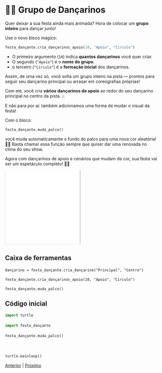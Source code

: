 # 👯‍♂️ Grupo de Dançarinos


Quer deixar a sua festa ainda mais animada? Hora de colocar um **grupo 
inteiro** para dançar junto!

Use o novo bloco mágico:

```python
festa_dançante.cria_dançarinos_apoio(10, "Apoio", "Circulo")
```

- O primeiro argumento (`10`) indica **quantos dançarinos** você quer criar.
- O segundo (`"Apoio"`) é o **nome do grupo**.
- o terceiro (`"Circulo"`) é a **formação inicial** dos dançarinos.

Assim, de uma vez só, você solta um grupo inteiro na pista — prontos para
seguir seu dançarino principal ou arrasar em coreografias próprias!

Com ele, você cria **vários dançarinos de apoio** ao redor do seu dançarino
principal no centro da pista. 🎶

E não para por aí: também adicionamos uma forma de mudar o visual da festa!

Com o bloco:

```python
festa_dançante.muda_palco()
```

você muda automaticamente o fundo do palco para uma nova cor aleatória! 🌈✨
Basta chamar essa função sempre que quiser dar uma renovada no clima do seu show.

Agora com dançarinos de apoio e cenários que mudam de cor, sua festa vai ser um espetáculo completo! 🚀🎶


![Grupo de dançarinos](07_grupo_dançarinos.gif "Grupo de dançarinos")


## Caixa de ferramentas

`dançarino = festa_dançante.cria_dançarino("Principal", "Centro")`

`festa_dançante.cria_dançarinos_apoio(10, "Apoio", "Circulo")`

`festa_dançante.muda_palco()`


## Código inicial

```python
import turtle

import festa_dançante

festa_dançante.muda_palco()



turtle.mainloop()

```


[Anterior](06_vamos_curtir.md) | [Próximo](08_propriedades.md)
